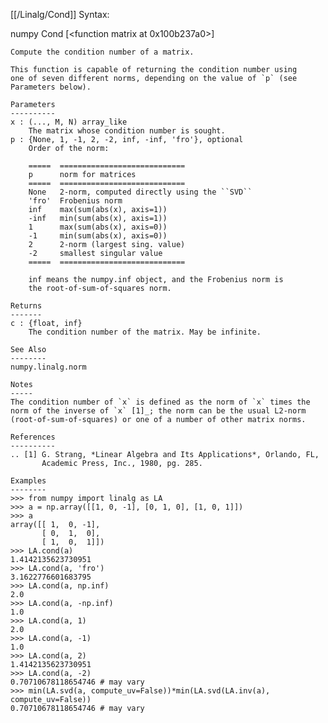 [[/Linalg/Cond]]
Syntax:

  numpy Cond [<function matrix at 0x100b237a0>]


    Compute the condition number of a matrix.

    This function is capable of returning the condition number using
    one of seven different norms, depending on the value of `p` (see
    Parameters below).

    Parameters
    ----------
    x : (..., M, N) array_like
        The matrix whose condition number is sought.
    p : {None, 1, -1, 2, -2, inf, -inf, 'fro'}, optional
        Order of the norm:

        =====  ============================
        p      norm for matrices
        =====  ============================
        None   2-norm, computed directly using the ``SVD``
        'fro'  Frobenius norm
        inf    max(sum(abs(x), axis=1))
        -inf   min(sum(abs(x), axis=1))
        1      max(sum(abs(x), axis=0))
        -1     min(sum(abs(x), axis=0))
        2      2-norm (largest sing. value)
        -2     smallest singular value
        =====  ============================

        inf means the numpy.inf object, and the Frobenius norm is
        the root-of-sum-of-squares norm.

    Returns
    -------
    c : {float, inf}
        The condition number of the matrix. May be infinite.

    See Also
    --------
    numpy.linalg.norm

    Notes
    -----
    The condition number of `x` is defined as the norm of `x` times the
    norm of the inverse of `x` [1]_; the norm can be the usual L2-norm
    (root-of-sum-of-squares) or one of a number of other matrix norms.

    References
    ----------
    .. [1] G. Strang, *Linear Algebra and Its Applications*, Orlando, FL,
           Academic Press, Inc., 1980, pg. 285.

    Examples
    --------
    >>> from numpy import linalg as LA
    >>> a = np.array([[1, 0, -1], [0, 1, 0], [1, 0, 1]])
    >>> a
    array([[ 1,  0, -1],
           [ 0,  1,  0],
           [ 1,  0,  1]])
    >>> LA.cond(a)
    1.4142135623730951
    >>> LA.cond(a, 'fro')
    3.1622776601683795
    >>> LA.cond(a, np.inf)
    2.0
    >>> LA.cond(a, -np.inf)
    1.0
    >>> LA.cond(a, 1)
    2.0
    >>> LA.cond(a, -1)
    1.0
    >>> LA.cond(a, 2)
    1.4142135623730951
    >>> LA.cond(a, -2)
    0.70710678118654746 # may vary
    >>> min(LA.svd(a, compute_uv=False))*min(LA.svd(LA.inv(a), compute_uv=False))
    0.70710678118654746 # may vary

    